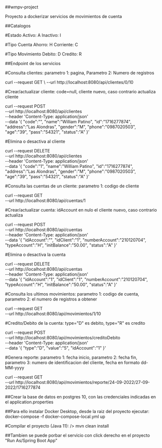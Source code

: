 ##wmpv-project

Proyecto a dockerizar servicios de movimientos de cuenta

##Catalogos

#Estado
Activo: A
Inactivo: I

#Tipo Cuenta
Ahorro: H
Corriente: C

#Tipo Movimiento
Debito: D
Credito: R

##Endpoint de los servicios

#Consulta clientes: parametro 1: pagina, Parametro 2: Numero de registros

curl --request GET \ --url http://localhost:8080/api/clientes/0/10

#Crear/actualizar cliente: code=null, cliente nuevo, caso contrario actualiza cliente

curl --request POST \
  --url http://localhost:8080/api/clientes \
  --header 'Content-Type: application/json' \
  --data '{
	"code":"",
  "name":"William Patino",
  "id":"1716277874",
  "address":"Las Alondras",
  "gender":"M",
  "phone":"0987020503",
  "age":"39",
  "pass":"54321",
  "status":"A"
}'

#Elimina o desactiva al cliente

curl --request DELETE \
  --url http://localhost:8080/api/clientes \
  --header 'Content-Type: application/json' \
  --data '{
	"code":"1",
  "name":"William Patino",
  "id":"1716277874",
  "address":"Las Alondras",
  "gender":"M",
  "phone":"0987020503",
  "age":"39",
  "pass":"54321",
  "status":"A"
}'

#Consulta las cuentas de un cliente: parametro 1: codigo de cliente

curl --request GET \
  --url http://localhost:8080/api/cuentas/1
 
#Crear/actualizar cuenta: idAccount en nulo el cliente nuevo, caso contrario actualiza

curl --request POST \
  --url http://localhost:8080/api/cuentas \
  --header 'Content-Type: application/json' \
  --data '{
	"idAccount":"",
  "idClient":"1",
  "numberAccount":"210120704",
  "typeAccount":"H",
  "initBalance":"50.00",
  "status":"A"
}'

#Elimina o desactiva la cuenta

curl --request DELETE \
  --url http://localhost:8080/api/cuentas \
  --header 'Content-Type: application/json' \
  --data '{
	"idAccount":"1",
  "idClient":"1",
  "numberAccount":"210120704",
  "typeAccount":"H",
  "initBalance":"50.00",
  "status":"A"
}'

#Consulta los ultimos movimientos: parametro 1: codigo de cuenta, parametro 2: el numero de registros a obtener

curl --request GET \
  --url http://localhost:8080/api/movimientos/1/10
  

#Credito/Debito de la cuenta: type="D" es debito, type="R" es credito

curl --request POST \
  --url http://localhost:8080/api/movimientos/creditoDebito \
  --header 'Content-Type: application/json' \
  --data '{
	"type":"D",
  "value":"5",
  "idAccount":"1"
}'

#Genera reporte: parametro 1: fecha inicio, parametro 2: fecha fin, parametro 3: numero de identificacion del cliente, fecha en formato dd-MM-yyyy

curl --request GET \
  --url http://localhost:8080/api/movimientos/reporte/24-09-2022/27-09-2022/1716277874
  
  
##Crear la base de datos en postgres 10, con las credenciales indicadas en el application.properties

##Para ello instalar Docker Desktop, desde la raiz del proyecto ejecutar: docker-compose -f docker-compose-local.yml up

#Compilar el proyecto (Java 11): /> mvn clean install

##Tambien se puede porbar el servicio con click derecho en el proyecto "Run As/Spring Boot App"
